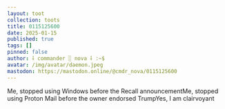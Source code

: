 ```yaml
---
layout: toot
collection: toots
title: 0115125600
date: 2025-01-15
published: true
tags: []
pinned: false
author: ⸸ commander ░ nova ⸸ :~$
avatar: /img/avatar/daemon.jpeg
mastodon: https://mastodon.online/@cmdr_nova/0115125600
---
```


Me, stopped using Windows before the Recall announcementMe, stopped using Proton Mail before the owner endorsed TrumpYes, I am clairvoyant
